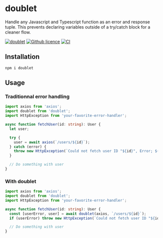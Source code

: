 # doublet
Handle any Javascript and Typescript function as an error and response tuple. This prevents declaring variables outside of a try/catch block for a cleaner flow.

[![doublet](https://img.shields.io/npm/v/doublet.svg)](https://www.npmjs.com/package/doublet)
[![Github licence](https://img.shields.io/github/license/mats852/doublet)](https://img.shields.io/github/license/mats852/doublet)
[![CI](https://github.com/mats852/doublet/actions/workflows/main.yml/badge.svg)](https://github.com/mats852/doublet/actions/workflows/main.yml)

## Installation

```shell
npm i doublet
```

## Usage
### Traditionnal error handling
```ts
import axios from 'axios';
import doublet from 'doublet';
import HttpException from 'your-favorite-error-handler';

async function fetchUser(id: string): User {
  let user;

  try {
    user = await axios(`/users/${id}`);
  } catch (error) {
    throw new HttpException(`Could not fetch user ID "${id}", Error; ${error.message}`, error.status);
  }

  // Do something with user
}

```

### With doublet

```ts
import axios from 'axios';
import doublet from 'doublet';
import HttpException from 'your-favorite-error-handler';

async function fetchUser(id: string): User {
  const [userError, user] = await doublet(axios, `/users/${id}`);
  if (userError) throw new HttpException(`Could not fetch user ID "${id}", Error; ${userError.message}`, userError.status);

  // Do something with user
}
```
